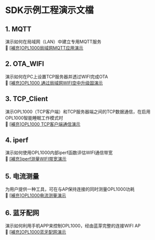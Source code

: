 # SDK示例工程演示文檔  
## 1. MQTT  
演示如何在局域网（LAN）中建立专用MQTT服务  
:book: [[補充]OPL1000局域网MQTT应用演示](https://github.com/Opulinks-Tech/OPL1000A2-SDK/tree/master/Demo/iperf)  

## 2. OTA_WIFI 
演示如何在PC上设置TCP服务器并透过WIFI完成OTA  
:book: [[補充]OPL1000 通过局域网WIFI空中升级固演示](https://github.com/Opulinks-Tech/OPL1000A2-SDK/tree/master/Demo/OTA_WIFI)  

## 3. TCP_Client  
演示OPL1000（TCP客户端）和TCP服务器端之间的TCP数据通信，在启用OPL1000智能睡眠工作模式时  
:book: [[補充]OPL1000 TCP客户端通信演示](https://github.com/Opulinks-Tech/OPL1000A2-SDK/tree/master/Demo/TCP_Client)  

## 4. iperf  
演示如何使用OPL1000内部iperf函数评估WIFI通信带宽  
:book: [[補充]iperf测量WIFI带宽演示](https://github.com/Opulinks-Tech/OPL1000A2-SDK/tree/master/Demo/iperf)  

## 5. 电流测量  
为用户提供一种工具，可在与AP保持连接的同时测量OPL1000功耗  
:book: [[補充]OPL1000电流测量演示](https://github.com/Opulinks-Tech/OPL1000A2-SDK/tree/master/Demo/current_measure)  

## 6. 蓝牙配网  
演示如何利用手机APP来控制OPL1000，经由蓝芽完整的连接WIFI AP  
:book: [[補充]OPL1000蓝牙配网演示](https://github.com/Opulinks-Tech/OPL1000A2-SDK/tree/master/Demo/BLE_Config_AP)  

